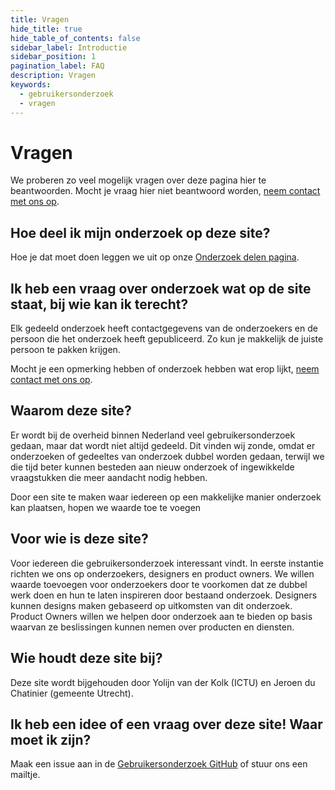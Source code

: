 ```yaml
---
title: Vragen
hide_title: true
hide_table_of_contents: false
sidebar_label: Introductie
sidebar_position: 1
pagination_label: FAQ
description: Vragen
keywords:
  - gebruikersonderzoek
  - vragen
---
```


# Vragen

We proberen zo veel mogelijk vragen over deze pagina hier te beantwoorden. Mocht je vraag hier niet beantwoord worden, [neem contact met ons op](mailto:j.du.chatinier@utrecht.nl,yolijn.vanderkolk@ictu.nl).

## Hoe deel ik mijn onderzoek op deze site?

Hoe je dat moet doen leggen we uit op onze [Onderzoek delen pagina](../onderzoek-delen/README.md).

## Ik heb een vraag over onderzoek wat op de site staat, bij wie kan ik terecht?

Elk gedeeld onderzoek heeft contactgegevens van de onderzoekers en de persoon die het onderzoek heeft gepubliceerd. Zo kun je makkelijk de juiste persoon te pakken krijgen.

Mocht je een opmerking hebben of onderzoek hebben wat erop lijkt, [neem contact met ons op](mailto:j.du.chatinier@utrecht.nl,yolijn.vanderkolk@ictu.nl).

## Waarom deze site?

Er wordt bij de overheid binnen Nederland veel gebruikersonderzoek gedaan, maar dat wordt niet altijd gedeeld. Dit vinden wij zonde, omdat er onderzoeken of gedeeltes van onderzoek dubbel worden gedaan, terwijl we die tijd beter kunnen besteden aan nieuw onderzoek of ingewikkelde vraagstukken die meer aandacht nodig hebben.

Door een site te maken waar iedereen op een makkelijke manier onderzoek kan plaatsen, hopen we waarde toe te voegen

## Voor wie is deze site?

Voor iedereen die gebruikersonderzoek interessant vindt. In eerste instantie richten we ons op onderzoekers, designers en product owners. We willen waarde toevoegen voor onderzoekers door te voorkomen dat ze dubbel werk doen en hun te laten inspireren door bestaand onderzoek. Designers kunnen designs maken gebaseerd op uitkomsten van dit onderzoek. Product Owners willen we helpen door onderzoek aan te bieden op basis waarvan ze beslissingen kunnen nemen over producten en diensten.

## Wie houdt deze site bij?

Deze site wordt bijgehouden door Yolijn van der Kolk (ICTU) en Jeroen du Chatinier (gemeente Utrecht).

## Ik heb een idee of een vraag over deze site! Waar moet ik zijn?

Maak een issue aan in de [Gebruikersonderzoek GitHub](https://github.com/nl-design-system/gebruikersonderzoek/issues) of stuur ons een mailtje.
